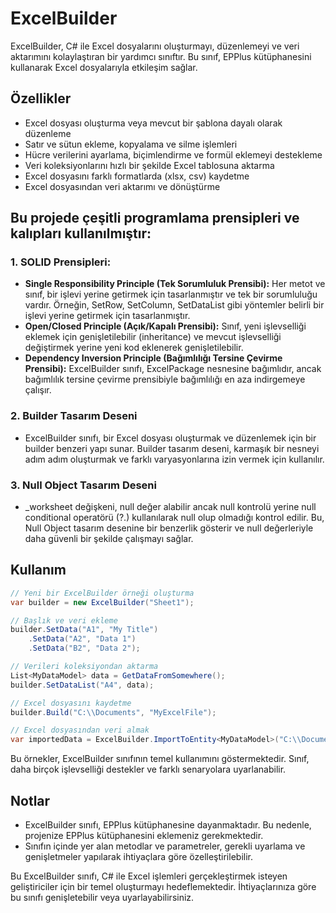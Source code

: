 # ExcelBuilder
ExcelBuilder, C# ile Excel dosyalarını oluşturmayı, düzenlemeyi ve veri aktarımını kolaylaştıran bir yardımcı sınıftır. Bu sınıf, EPPlus kütüphanesini kullanarak Excel dosyalarıyla etkileşim sağlar.

## Özellikler
* Excel dosyası oluşturma veya mevcut bir şablona dayalı olarak düzenleme
* Satır ve sütun ekleme, kopyalama ve silme işlemleri
* Hücre verilerini ayarlama, biçimlendirme ve formül eklemeyi destekleme
* Veri koleksiyonlarını hızlı bir şekilde Excel tablosuna aktarma
* Excel dosyasını farklı formatlarda (xlsx, csv) kaydetme
* Excel dosyasından veri aktarımı ve dönüştürme

## Bu projede çeşitli programlama prensipleri ve kalıpları kullanılmıştır:
### 1. SOLID Prensipleri:
* **Single Responsibility Principle (Tek Sorumluluk Prensibi):** Her metot ve sınıf, bir işlevi yerine getirmek için tasarlanmıştır ve tek bir sorumluluğu vardır. Örneğin, SetRow, SetColumn, SetDataList gibi yöntemler belirli bir işlevi yerine getirmek için tasarlanmıştır.
* **Open/Closed Principle (Açık/Kapalı Prensibi):** Sınıf, yeni işlevselliği eklemek için genişletilebilir (inheritance) ve mevcut işlevselliği değiştirmek yerine yeni kod eklenerek genişletilebilir.
* **Dependency Inversion Principle (Bağımlılığı Tersine Çevirme Prensibi):** ExcelBuilder sınıfı, ExcelPackage nesnesine bağımlıdır, ancak bağımlılık tersine çevirme prensibiyle bağımlılığı en aza indirgemeye çalışır.

### 2. Builder Tasarım Deseni
* ExcelBuilder sınıfı, bir Excel dosyası oluşturmak ve düzenlemek için bir builder benzeri yapı sunar. Builder tasarım deseni, karmaşık bir nesneyi adım adım oluşturmak ve farklı varyasyonlarına izin vermek için kullanılır.

### 3. Null Object Tasarım Deseni
* _worksheet değişkeni, null değer alabilir ancak null kontrolü yerine null conditional operatörü (?.) kullanılarak null olup olmadığı kontrol edilir. Bu, Null Object tasarım desenine bir benzerlik gösterir ve null değerleriyle daha güvenli bir şekilde çalışmayı sağlar.

## Kullanım
```cs
// Yeni bir ExcelBuilder örneği oluşturma
var builder = new ExcelBuilder("Sheet1");

// Başlık ve veri ekleme
builder.SetData("A1", "My Title")
    .SetData("A2", "Data 1")
    .SetData("B2", "Data 2");

// Verileri koleksiyondan aktarma
List<MyDataModel> data = GetDataFromSomewhere();
builder.SetDataList("A4", data);

// Excel dosyasını kaydetme
builder.Build("C:\\Documents", "MyExcelFile");

// Excel dosyasından veri almak
var importedData = ExcelBuilder.ImportToEntity<MyDataModel>("C:\\Documents\\MyExcelFile.xlsx");
```

Bu örnekler, ExcelBuilder sınıfının temel kullanımını göstermektedir. Sınıf, daha birçok işlevselliği destekler ve farklı senaryolara uyarlanabilir.

## Notlar
* ExcelBuilder sınıfı, EPPlus kütüphanesine dayanmaktadır. Bu nedenle, projenize EPPlus kütüphanesini eklemeniz gerekmektedir.
* Sınıfın içinde yer alan metodlar ve parametreler, gerekli uyarlama ve genişletmeler yapılarak ihtiyaçlara göre özelleştirilebilir.


Bu ExcelBuilder sınıfı, C# ile Excel işlemleri gerçekleştirmek isteyen geliştiriciler için bir temel oluşturmayı hedeflemektedir. İhtiyaçlarınıza göre bu sınıfı genişletebilir veya uyarlayabilirsiniz.
